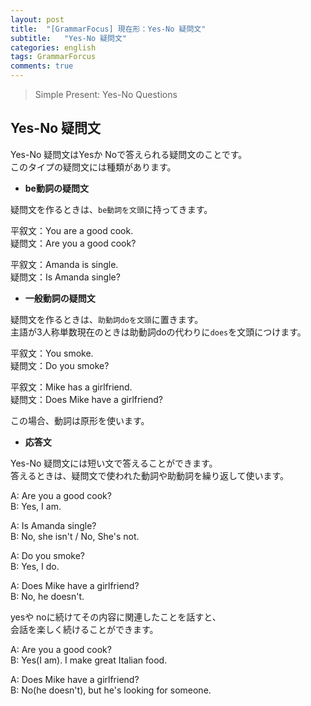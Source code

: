 ```yaml
---
layout: post
title:  "[GrammarFocus] 現在形：Yes-No 疑問文"
subtitle:   "Yes-No 疑問文"
categories: english
tags: GrammarForcus
comments: true
---
```

> Simple Present: Yes-No Questions

## Yes-No 疑問文

Yes-No 疑問文はYesか Noで答えられる疑問文のことです。  
このタイプの疑問文には種類があります。  


* __be動詞の疑問文__

疑問文を作るときは、`be動詞を文頭`に持ってきます。  
  
平叙文：You are a good cook.  
疑問文：Are you a good cook?  
  
平叙文：Amanda is single.  
疑問文：Is Amanda single?  


* __一般動詞の疑問文__

疑問文を作るときは、`助動詞doを文頭`に置きます。  
主語が3人称単数現在のときは助動詞doの代わりに`does`を文頭につけます。  
  
平叙文：You smoke.  
疑問文：Do you smoke?  
  
平叙文：Mike has a girlfriend.  
疑問文：Does Mike have a girlfriend?  
  
この場合、動詞は原形を使います。  


* __応答文__

Yes-No 疑問文には短い文で答えることができます。  
答えるときは、疑問文で使われた動詞や助動詞を繰り返して使います。  
  
A: Are you a good cook?  
B: Yes, I am.  
  
A: Is Amanda single?  
B: No, she isn't / No, She's not.  
  
A: Do you smoke?  
B: Yes, I do.  
  
A: Does Mike have a girlfriend?  
B: No, he doesn't.  
  
yesや noに続けてその内容に関連したことを話すと、  
会話を楽しく続けることができます。  
  
A: Are you a good cook?  
B: Yes(I am). I make great Italian food.  
  
A: Does Mike have a girlfriend?  
B: No(he doesn't), but he's looking for someone.  
